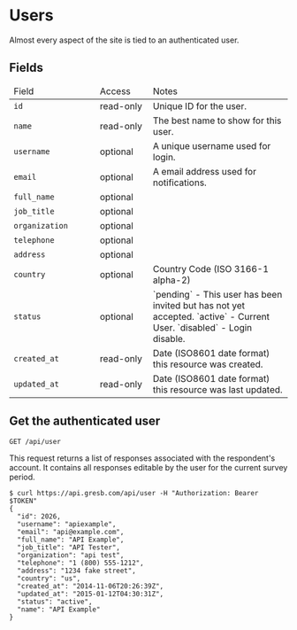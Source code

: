 # Users

Almost every aspect of the site is tied to an authenticated user.

## Fields
<table>
  <thead>
    <tr><td width='140'>Field</td><td width='80'>Access</td><td>Notes</td></tr>
  </thead>
  <tbody>
    <tr><td><code>id</code></td><td>read-only</td><td>Unique ID for the user.
    <tr><td><code>name</code></td><td>read-only</td><td>The best name to show for this user.</td></tr>
    <tr><td><code>username</code></td><td>optional</td><td>A unique username used for login.</td></tr>
    <tr><td><code>email</code></td><td>optional</td><td>A email address used for notifications.</td></tr>
    <tr><td><code>full_name</code></td><td>optional</td><td></td></tr>
    <tr><td><code>job_title</code></td><td>optional</td><td></td></tr>
    <tr><td><code>organization</code></td><td>optional</td><td></td></tr>
    <tr><td><code>telephone</code></td><td>optional</td><td></td></tr>
    <tr><td><code>address</code></td><td>optional</td><td></td></tr>
    <tr><td><code>country</code></td><td>optional</td><td>Country Code (ISO 3166-1 alpha-2)</td></tr>
    <tr><td><code>status</code></td><td>optional</td><td>`pending` - This user has been invited but has not yet accepted. `active` - Current User. `disabled` - Login disable.</td></tr>
    <tr><td><code>created_at</code></td><td>read-only</td><td>Date (ISO8601 date format) this resource was created.</td></tr>
    <tr><td><code>updated_at</code></td><td>read-only</td><td>Date (ISO8601 date format) this resource was last updated.</td></tr>
  </tbody>
</table>

## Get the authenticated user

`GET /api/user`

This request returns a list of responses associated with the respondent's account. It contains all responses editable by the user for the current survey period.

```shell
$ curl https://api.gresb.com/api/user -H "Authorization: Bearer $TOKEN"
{
  "id": 2026,
  "username": "apiexample",
  "email": "api@example.com",
  "full_name": "API Example",
  "job_title": "API Tester",
  "organization": "api test",
  "telephone": "1 (800) 555-1212",
  "address": "1234 fake street",
  "country": "us",
  "created_at": "2014-11-06T20:26:39Z",
  "updated_at": "2015-01-12T04:30:31Z",
  "status": "active",
  "name": "API Example"
}
```
